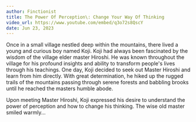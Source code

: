 ```yaml
---
author: Finctionist
title: The Power Of Perception\: Change Your Way Of Thinking
video_url: https://www.youtube.com/embed/q3o72s8QscY
date: Jun 23, 2023
---
```

Once in a small village nestled deep within the mountains, there lived a young and curious boy named Koji. Koji had always been fascinated by the wisdom of the village elder master Hiroshi. He was known throughout the village for his profound insights and ability to transform people's lives through his teachings. One day, Koji decided to seek out Master Hiroshi and learn from him directly. With great determination, he hiked up the rugged trails of the mountains passing through serene forests and babbling brooks until he reached the masters humble abode.

Upon meeting Master Hiroshi, Koji expressed his desire to understand the power of perception and how to change his thinking. The wise old master smiled warmly...
